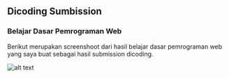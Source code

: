 ## Dicoding Sumbission 

### Belajar Dasar Pemrograman Web
Berikut merupakan screenshoot dari hasil belajar dasar pemrograman web yang saya buat sebagai hasil submission dicoding.

![alt text](https://github.com/haiigas/dicoding-submission-web/blob/github/screenshoot.png?raw=true)
